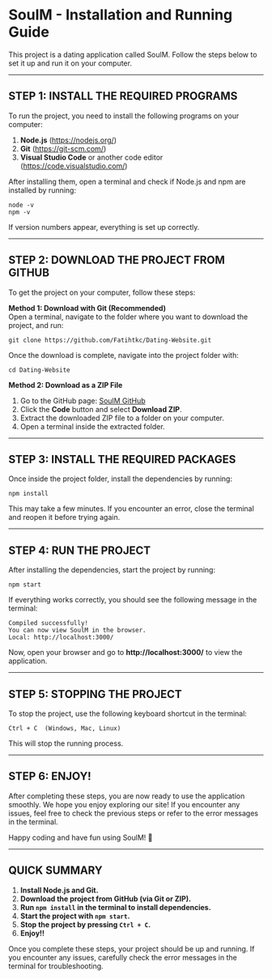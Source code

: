 # SoulM - Installation and Running Guide  

This project is a dating application called SoulM. Follow the steps below to set it up and run it on your computer.

-----------------------------------------
STEP 1: INSTALL THE REQUIRED PROGRAMS
-----------------------------------------

To run the project, you need to install the following programs on your computer:

1. **Node.js** (https://nodejs.org/)
2. **Git** (https://git-scm.com/)
3. **Visual Studio Code** or another code editor (https://code.visualstudio.com/)

After installing them, open a terminal and check if Node.js and npm are installed by running:

    node -v
    npm -v

If version numbers appear, everything is set up correctly.

-----------------------------------------
 STEP 2: DOWNLOAD THE PROJECT FROM GITHUB
-----------------------------------------

To get the project on your computer, follow these steps:

**Method 1: Download with Git (Recommended)**  
Open a terminal, navigate to the folder where you want to download the project, and run:

    git clone https://github.com/Fatihtkc/Dating-Website.git

Once the download is complete, navigate into the project folder with:

    cd Dating-Website

**Method 2: Download as a ZIP File**  
1. Go to the GitHub page: [SoulM GitHub](https://github.com/Fatihtkc/Dating-Website)  
2. Click the **Code** button and select **Download ZIP**.  
3. Extract the downloaded ZIP file to a folder on your computer.  
4. Open a terminal inside the extracted folder.

-----------------------------------------
 STEP 3: INSTALL THE REQUIRED PACKAGES
-----------------------------------------

Once inside the project folder, install the dependencies by running:

    npm install

This may take a few minutes. If you encounter an error, close the terminal and reopen it before trying again.

-----------------------------------------
 STEP 4: RUN THE PROJECT
-----------------------------------------

After installing the dependencies, start the project by running:

    npm start

If everything works correctly, you should see the following message in the terminal:

    Compiled successfully!
    You can now view SoulM in the browser.
    Local: http://localhost:3000/

Now, open your browser and go to **http://localhost:3000/** to view the application.

-----------------------------------------
 STEP 5: STOPPING THE PROJECT
-----------------------------------------

To stop the project, use the following keyboard shortcut in the terminal:

    Ctrl + C  (Windows, Mac, Linux)

This will stop the running process.

-----------------------------------------
STEP 6: ENJOY!
-----------------------------------------
After completing these steps, you are now ready to use the application smoothly. We hope you enjoy exploring our site! If you encounter any issues, feel free to check the previous steps or refer to the error messages in the terminal.

Happy coding and have fun using SoulM! 🚀

-----------------------------------------
 QUICK SUMMARY
-----------------------------------------

1. **Install Node.js and Git.**  
2. **Download the project from GitHub (via Git or ZIP).**  
3. **Run `npm install` in the terminal to install dependencies.**  
4. **Start the project with `npm start`.**  
5. **Stop the project by pressing `Ctrl + C`.**
6. **Enjoy!!**

Once you complete these steps, your project should be up and running. If you encounter any issues, carefully check the error messages in the terminal for troubleshooting.
